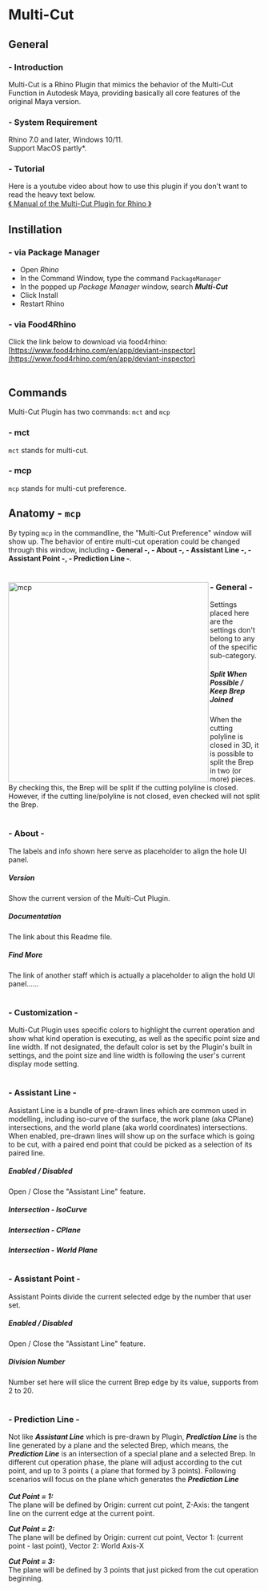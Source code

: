 # Multi-Cut
## General
### - Introduction
Multi-Cut is a Rhino Plugin that mimics the behavior of the Multi-Cut Function in Autodesk Maya,
providing basically all core features of the original Maya version.
### - System Requirement
Rhino 7.0 and later, Windows 10/11. <br/>
Support MacOS partly*.<br/>
### - Tutorial
Here is a youtube video about how to use this plugin if you don't want to read the heavy text below.<br/>
[《 Manual of the Multi-Cut Plugin for Rhino 》](https://youtu.be/dQw4w9WgXcQ)

## Instillation
### - via Package Manager
- Open *Rhino*
- In the Command Window, type the command ```PackageManager```
- In the popped up *Package Manager* window, search ***Multi-Cut***
- Click Install
- Restart Rhino

### - via Food4Rhino
Click the link below to download via food4rhino:
<br/>
[https://www.food4rhino.com/en/app/deviant-inspector](https://www.food4rhino.com/en/app/deviant-inspector)
<br/>
<br/>

## Commands
Multi-Cut Plugin has two commands: ```mct``` and ```mcp```
### - mct
```mct``` stands for multi-cut.
### - mcp
```mcp``` stands for multi-cut preference. 

## Anatomy - ```mcp```
By typing ```mcp``` in the commandline, the "Multi-Cut Preference" window will show up. 
The behavior of entire multi-cut operation could be changed through this window, including **- General -, - About -, - Assistant Line -, - Assistant Point -, - Prediction Line -**.

#

<img align="left" alt="mcp" src="https://i0.wp.com/elderaven.com/wp-content/uploads/2022/10/mcp-setting-1.png?w=858&ssl=1" width="400"> 

### - General -
Settings placed here are the settings don't belong to any of the specific sub-category.
##### Split When Possible /  Keep Brep Joined

When the cutting polyline is closed in 3D, it is possible to split the Brep in two (or more) pieces.
By checking this, the Brep will be split if the cutting polyline is closed. 
However, if the cutting line/polyline is not closed, even checked will not split the Brep.

#

### - About -
The labels and info shown here serve as placeholder to align the hole UI panel.
##### Version
Show the current version of the Multi-Cut Plugin.
##### Documentation
The link about this Readme file.
##### Find More
The link of another staff which is actually a placeholder to align the hold UI panel......

#

### - Customization -
Multi-Cut Plugin uses specific colors to highlight the current operation and show what kind operation is executing, 
as well as the specific point size and line width. 
If not designated, the default color is set by the Plugin's built in settings, and the point size and line width is following the user's current display mode setting.

#

### - Assistant Line -
Assistant Line is a bundle of pre-drawn lines which are common used in modelling, including iso-curve of the surface, 
the work plane (aka CPlane) intersections, and the world plane (aka world coordinates) intersections. 
When enabled, pre-drawn lines will show up on the surface which is going to be cut,
with a paired end point that could be picked as a selection of its paired line.

##### Enabled /  Disabled
Open / Close the "Assistant Line" feature.
##### Intersection - IsoCurve
##### Intersection - CPlane
##### Intersection - World Plane

#

### - Assistant Point -
Assistant Points divide the current selected edge by the number that user set. 

##### Enabled /  Disabled
Open / Close the "Assistant Line" feature.
##### Division Number
Number set here will slice the current Brep edge by its value, supports from 2 to 20.

#

### - Prediction Line - 
Not like ***Assistant Line*** which is pre-drawn by Plugin, ***Prediction Line*** is the line generated by a plane and the selected Brep, which means, 
the ***Prediction Line*** is an intersection of a special plane and a selected Brep. 
In different cut operation phase, the plane will adjust according to the cut point, 
and up to 3 points ( a plane that formed by 3 points). Following scenarios will focus on the plane which generates the ***Prediction Line***
<br/>
<br/>
***Cut Point = 1:***
<br/>
The plane will be defined by Origin: current cut point, Z-Axis: the tangent line on the current edge at the current point.

***Cut Point = 2:***
<br/>
The plane will be defined by Origin: current cut point, Vector 1: (current point - last point), Vector 2: World Axis-X


***Cut Point = 3:***
<br/>
The plane will be defined by 3 points that just picked from the cut operation beginning. 





